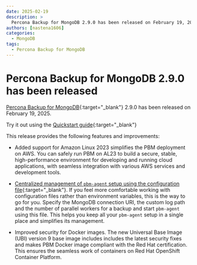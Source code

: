 ```yaml
---
date: 2025-02-19
description: >
  Percona Backup for MongoDB 2.9.0 has been released on February 19, 2025.
authors: [nastena1606]
categories:
  - MongoDB
tags:
  - Percona Backup for MongoDB
---
```


# Percona Backup for MongoDB 2.9.0 has been released

<!-- more -->

[Percona Backup for MongoDB](https://docs.percona.com/percona-backup-mongodb/index.html){:target="_blank"} 2.9.0 has been released on February 19, 2025.

Try it out using the [Quickstart guide](https://docs.percona.com/percona-backup-mongodb/installation.html){:target="_blank"} 

This release provides the following features and improvements:

* Added support for Amazon Linux 2023 simplifies the PBM deployment on AWS. You can safely run PBM on AL23 to build a secure, stable, high-performance environment for developing and running cloud applications, with seamless integration with various AWS services and development tools. 

* [Centralized management of `pbm-agent` setup using the configuration file](https://docs.percona.com/percona-backup-mongodb//manage/start-agent-with-config.html){:target="_blank"}. If you feel more comfortable working with configuration files rather than environment variables, this is the way to go for you. Specify the MongoDB connection URI, the custom log path and the number of parallel workers for a backup and start `pbm-agent` using this file. This helps you keep all your `pbm-agent` setup in a single place and simplifies its management.  

* Improved security for Docker images. The new Universal Base Image (UBI) version 9 base image includes includes the latest security fixes and makes PBM Docker image compliant with the Red Hat certification. This ensures the seamless work of containers on Red Hat OpenShift Container Platform.


